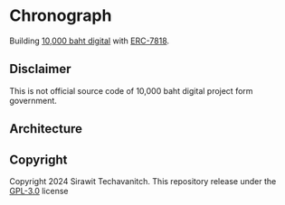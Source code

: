 # Chronograph

Building [10,000 baht digital](https://www.bangkokpost.com/topics/2666628/10-000-baht-digital-money-handout) with [ERC-7818](https://eips.ethereum.org/EIPS/eip-7818).

## Disclaimer

This is not official source code of 10,000 baht digital project form government.

## Architecture

<!-- TODO -->

## Copyright

Copyright 2024 Sirawit Techavanitch. This repository release under the [GPL-3.0](./LICENSE) license